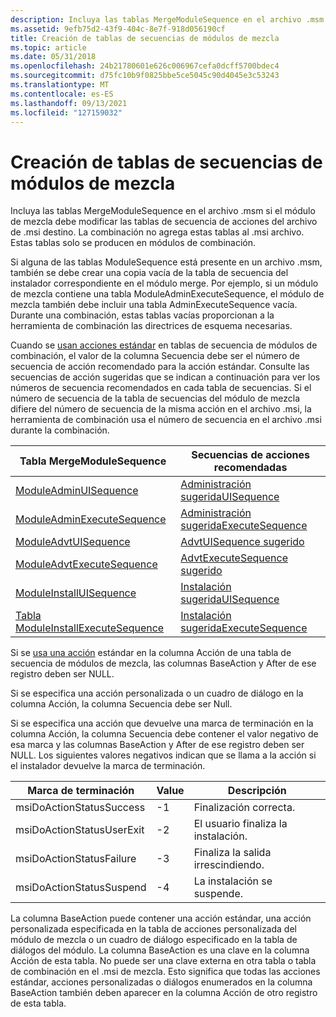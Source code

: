 ```yaml
---
description: Incluya las tablas MergeModuleSequence en el archivo .msm si el módulo de mezcla debe modificar las tablas de secuencia de acciones del archivo de .msi destino. La combinación no agrega estas tablas al .msi archivo. Estas tablas solo se producen en módulos de combinación.
ms.assetid: 9efb75d2-43f9-404c-8e7f-918d056190cf
title: Creación de tablas de secuencias de módulos de mezcla
ms.topic: article
ms.date: 05/31/2018
ms.openlocfilehash: 24b21780601e626c006967cefa0dcff5700bdec4
ms.sourcegitcommit: d75fc10b9f0825bbe5ce5045c90d4045e3c53243
ms.translationtype: MT
ms.contentlocale: es-ES
ms.lasthandoff: 09/13/2021
ms.locfileid: "127159032"
---
```

# <a name="authoring-merge-module-sequence-tables"></a>Creación de tablas de secuencias de módulos de mezcla

Incluya las tablas MergeModuleSequence en el archivo .msm [](s-gly.md) si el módulo de mezcla debe modificar las tablas de secuencia de acciones del archivo de .msi destino. La combinación no agrega estas tablas al .msi archivo. Estas tablas solo se producen en módulos de combinación.

Si alguna de las tablas ModuleSequence está presente en un archivo .msm, también se debe crear una copia vacía de la tabla de secuencia del instalador correspondiente en el módulo merge. Por ejemplo, si un módulo de mezcla contiene una tabla ModuleAdminExecuteSequence, el módulo de mezcla también debe incluir una tabla AdminExecuteSequence vacía. Durante una combinación, estas tablas vacías proporcionan a la herramienta de combinación las directrices de esquema necesarias.

Cuando se [usan acciones estándar](standard-actions.md) en tablas de secuencia de módulos de combinación, el valor de la columna Secuencia debe ser el número de secuencia de acción recomendado para la acción estándar. Consulte las secuencias de acción sugeridas que se indican a continuación para ver los números de secuencia recomendados en cada tabla de secuencias. Si el número de secuencia de la tabla de secuencias del módulo de mezcla difiere del número de secuencia de la misma acción en el archivo .msi, la herramienta de combinación usa el número de secuencia en el archivo .msi durante la combinación.



| Tabla MergeModuleSequence                                                    | Secuencias de acciones recomendadas                                             |
|------------------------------------------------------------------------------|--------------------------------------------------------------------------|
| [ModuleAdminUISequence](moduleadminuisequence-table.md)                     | [Administración sugeridaUISequence](suggested-adminuisequence.md)               |
| [ModuleAdminExecuteSequence](moduleadminexecutesequence-table.md)           | [Administración sugeridaExecuteSequence](suggested-adminexecutesequence.md)     |
| [ModuleAdvtUISequence](moduleadvtuisequence-table.md)                       | [AdvtUISequence sugerido](suggested-advtuisequence.md)                 |
| [ModuleAdvtExecuteSequence](moduleadvtexecutesequence-table.md)             | [AdvtExecuteSequence sugerido](suggested-advtexecutesequence.md)       |
| [ModuleInstallUISequence](moduleinstalluisequence-table.md)                 | [Instalación sugeridaUISequence](suggested-installuisequence.md)           |
| [Tabla ModuleInstallExecuteSequence](moduleinstallexecutesequence-table.md) | [Instalación sugeridaExecuteSequence](suggested-installexecutesequence.md) |



 

Si se [usa una acción](standard-actions.md) estándar en la columna Acción de una tabla de secuencia de módulos de mezcla, las columnas BaseAction y After de ese registro deben ser NULL.

Si se especifica una acción personalizada o un cuadro de diálogo en la columna Acción, la columna Secuencia debe ser Null.

Si se especifica una acción que devuelve una marca de terminación en la columna Acción, la columna Secuencia debe contener el valor negativo de esa marca y las columnas BaseAction y After de ese registro deben ser NULL. Los siguientes valores negativos indican que se llama a la acción si el instalador devuelve la marca de terminación.



| Marca de terminación          | Value | Descripción              |
|---------------------------|-------|--------------------------|
| msiDoActionStatusSuccess  | -1    | Finalización correcta.   |
| msiDoActionStatusUserExit | -2    | El usuario finaliza la instalación. |
| msiDoActionStatusFailure  | -3    | Finaliza la salida irrescindiendo.   |
| msiDoActionStatusSuspend  | -4    | La instalación se suspende.    |



 

La columna BaseAction puede contener una acción estándar, una acción personalizada especificada en la tabla de acciones personalizada del módulo de mezcla o un cuadro de diálogo especificado en la tabla de diálogos del módulo. La columna BaseAction es una clave en la columna Acción de esta tabla. No puede ser una clave externa en otra tabla o tabla de combinación en el .msi de mezcla. Esto significa que todas las acciones estándar, acciones personalizadas o diálogos enumerados en la columna BaseAction también deben aparecer en la columna Acción de otro registro de esta tabla.

 

 



